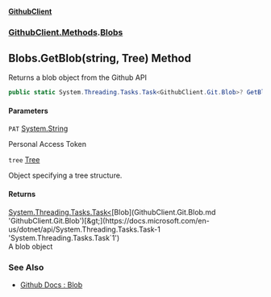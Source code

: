 #### [GithubClient](index.md 'index')
### [GithubClient.Methods](GithubClient.Methods.md 'GithubClient.Methods').[Blobs](GithubClient.Methods.Blobs.md 'GithubClient.Methods.Blobs')

## Blobs.GetBlob(string, Tree) Method

Returns a blob object from the Github API

```csharp
public static System.Threading.Tasks.Task<GithubClient.Git.Blob>? GetBlob(string PAT, GithubClient.Git.Tree tree);
```
#### Parameters

<a name='GithubClient.Methods.Blobs.GetBlob(string,GithubClient.Git.Tree).PAT'></a>

`PAT` [System.String](https://docs.microsoft.com/en-us/dotnet/api/System.String 'System.String')

Personal Access Token

<a name='GithubClient.Methods.Blobs.GetBlob(string,GithubClient.Git.Tree).tree'></a>

`tree` [Tree](GithubClient.Git.Tree.md 'GithubClient.Git.Tree')

Object specifying a tree structure.

#### Returns
[System.Threading.Tasks.Task&lt;](https://docs.microsoft.com/en-us/dotnet/api/System.Threading.Tasks.Task-1 'System.Threading.Tasks.Task`1')[Blob](GithubClient.Git.Blob.md 'GithubClient.Git.Blob')[&gt;](https://docs.microsoft.com/en-us/dotnet/api/System.Threading.Tasks.Task-1 'System.Threading.Tasks.Task`1')  
A blob object

### See Also
- [Github Docs : Blob](https://docs.github.com/en/rest/git/blobs 'https://docs.github.com/en/rest/git/blobs')